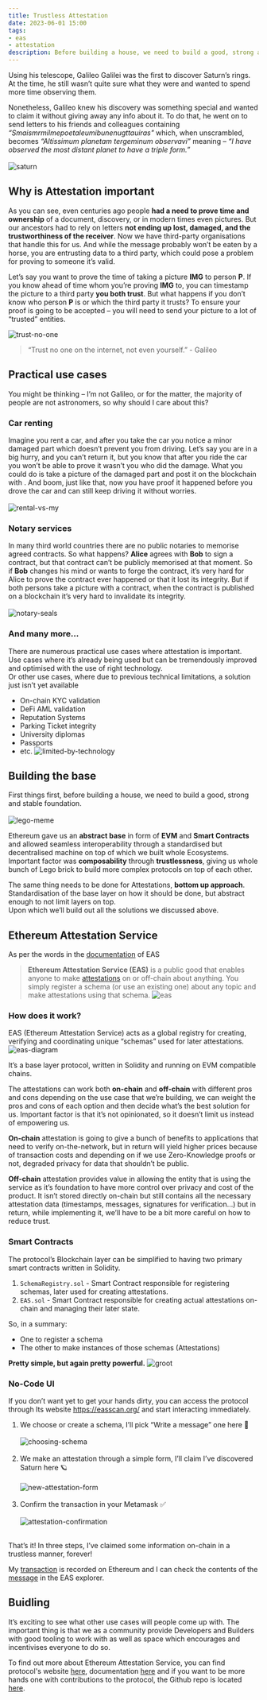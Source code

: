 ```yaml
---
title: Trustless Attestation
date: 2023-06-01 15:00
tags:
- eas
- attestation
description: Before building a house, we need to build a good, strong and stable foundation. Attestation infrastructure is one part of it
---
```

Using his telescope, Galileo Galilei was the first to discover Saturn’s rings. At the time, he still wasn’t quite sure what they were and wanted to spend more time observing them. 

Nonetheless, Galileo knew his discovery was something special and wanted to claim it without giving away any info about it. To do that, he went on to send letters to his friends and colleagues containing _“Smaismrmilmepoetaleumibunenugttauiras"_ which, when unscrambled, becomes _“Altissimum planetam tergeminum observavi”_ meaning – _“I have observed the most distant planet to have a triple form.”_ <br/><br/>
![saturn](/media/trustless-attestation/saturn.jpg "Rings of Saturn")

## Why is Attestation important
As you can see, even centuries ago people **had a need to prove time and ownership** of a document, discovery, or in modern times even pictures.
But our ancestors had to rely on letters **not ending up lost, damaged, and the trustworthiness of the receiver**. Now we have third-party organisations that handle this for us. And while the message probably won’t be eaten by a horse, you are entrusting data to a third party, which could pose a problem for proving to someone it’s valid.

Let’s say you want to prove the time of taking a picture **IMG** to person **P**. If you know ahead of time whom you’re proving **IMG** to, you can timestamp the picture to a third party **you both trust**. But what happens if you don’t know who person **P** is or which the third party it trusts? To ensure your proof is going to be accepted – you will need to send your picture to a lot of “trusted” entities.

![trust-no-one](/media/trustless-attestation/trust_no_one.jpeg "Trust no one meme")
> “Trust no one on the internet, not even yourself.” - Galileo

## Practical use cases
You might be thinking – I’m not Galileo, or for the matter, the majority of people are not astronomers, so why should I care about this?

### Car renting
Imagine you rent a car, and after you take the car you notice a minor damaged part which doesn’t prevent you from driving. Let’s say you are in a big hurry, and you can’t return it, but you know that after you ride the car you won’t be able to prove it wasn’t you who did the damage. What you could do is take a picture of the damaged part and post it on the blockchain with . And boom, just like that, now you have proof it happened before you drove the car and can still keep driving it without worries.<br/><br/>
![rental-vs-my](/media/trustless-attestation/rental_vs_my.png "Rental car meme")

### Notary services
In many third world countries there are no public notaries to memorise agreed contracts. So what happens? **Alice** agrees with **Bob** to sign a contract, but that contract can’t be publicly memorised at that moment. So if **Bob** changes his mind or wants to forge the contract, it’s very hard for Alice to prove the contract ever happened or that it lost its integrity. But if both persons take a picture with a contract, when the contract is published on a blockchain it’s very hard to invalidate its integrity.<br/><br/>
![notary-seals](/media/trustless-attestation/notary_seals.jpeg "Notary seals meme")

### And many more…
There are numerous practical use cases where attestation is important.  
Use cases where it’s already being used but can be tremendously improved and optimised with the use of right technology.  
Or other use cases, where due to previous technical limitations, a solution just isn’t yet available
- On-chain KYC validation
- DeFi AML validation
- Reputation Systems
- Parking Ticket integrity
- University diplomas
- Passports
- etc.
![limited-by-technology](/media/trustless-attestation/limited_by_technology.png "Limited by technology meme")

## Building the base
First things first, before building a house, we need to build a good, strong and stable foundation.<br/><br/>
![lego-meme](/media/trustless-attestation/lego_foundation.png "Lego foundation meme")

Ethereum gave us an **abstract base** in form of **EVM** and **Smart Contracts** and allowed seamless interoperability through a standardised but decentralised machine on top of which we built whole Ecosystems. Important factor was **composability** through **trustlessness**, giving us whole bunch of Lego brick to build more complex protocols on top of each other.

The same thing needs to be done for Attestations, **bottom up approach**. Standardisation of the base layer on how it should be done, but abstract enough to not limit layers on top.  
Upon which we’ll build out all the solutions we discussed above.

## Ethereum Attestation Service
As per the words in the [documentation](https://docs.attest.sh/docs/welcome) of EAS
> **Ethereum Attestation Service (EAS)** is a public good that enables anyone to make [attestations](https://docs.attest.sh/docs/learn/attestations) on or off-chain about anything. You simply register a schema (or use an existing one) about any topic and make attestations using that schema.
![eas](/media/trustless-attestation/eas.jpeg "EAS")

### How does it work?
EAS (Ethereum Attestation Service) acts as a global registry for creating, verifying and coordinating unique “schemas” used for later attestations.
![eas-diagram](/media/trustless-attestation/eas_diagram.png "EAS diagram")

It’s a base layer protocol, written in Solidity and running on EVM compatible chains.  

The attestations can work both **on-chain** and **off-chain** with different pros and cons depending on the use case that we’re building, we can weight the pros and cons of each option and then decide what’s the best solution for us. Important factor is that it’s not opinionated, so it doesn’t limit us instead of empowering us.  

**On-chain** attestation is going to give a bunch of benefits to applications that need to verify on-the-network, but in return will yield higher prices because of transaction costs and depending on if we use Zero-Knowledge proofs or not, degraded privacy for data that shouldn’t be public.  

**Off-chain** attestation provides value in allowing the entity that is using the service as it’s foundation to have more control over privacy and cost of the product. It isn’t stored directly on-chain but still contains all the necessary attestation data (timestamps, messages, signatures for verification…) but in return, while implementing it, we’ll have to be a bit more careful on how to reduce trust.

### Smart Contracts
The protocol’s Blockchain layer can be simplified to having two primary smart contracts written in Solidity.
1. `SchemaRegistry.sol` - Smart Contract responsible for registering schemas, later used for creating attestations.
2. `EAS.sol` - Smart Contract responsible for creating actual attestations on-chain and managing their later state.

So, in a summary:
- One to register a schema
- The other to make instances of those schemas (Attestations)

**Pretty simple, but again pretty powerful.**
![groot](/media/trustless-attestation/groot.jpeg "Small groot")

### No-Code UI
If you don’t want yet to get your hands dirty, you can access the protocol through Its website https://easscan.org/ and start interacting immediately.

1. We choose or create a schema, I’ll pick “Write a message” one here 📝<br/><br/>
   ![choosing-schema](/media/trustless-attestation/choosing_schema.png "Schema choosing")<br/><br/>
2. We make an attestation through a simple form, I’ll claim I’ve discovered Saturn here 🪐<br/><br/>
   ![new-attestation-form](/media/trustless-attestation/new_attestation_form.png "New Attestation Form")<br/><br/>
3. Confirm the transaction in your Metamask ✅<br/><br/>
   ![attestation-confirmation](/media/trustless-attestation/attestation_confirmation.png "Attestation Confirmation")<br/><br/>

That’s it! In three steps, I’ve claimed some information on-chain in a trustless manner, forever!

My [transaction](https://etherscan.io/tx/0x53ff27e74ebf5c014bbcffcf2bd2001828845b6874befb42ae322aac105d2b91) is recorded on Ethereum and I can check the contents of the [message](https://easscan.org/attestation/view/0xfb5820ce5e3f4d7f174be59a332a6e971e1fe8f456abc15c7cd5d32cd0afe934) in the EAS explorer.

## Buidling
It’s exciting to see what other use cases will people come up with. The important thing is that we as a community provide Developers and Builders with good tooling to work with as well as space which encourages and incentivises everyone to do so.

To find out more about Ethereum Attestation Service, you can find protocol's website [here](https://attest.sh/), documentation [here](https://docs.attest.sh/docs/welcome) and if you want to be more hands one with contributions to the protocol, the Github repo is located [here](https://github.com/ethereum-attestation-service).